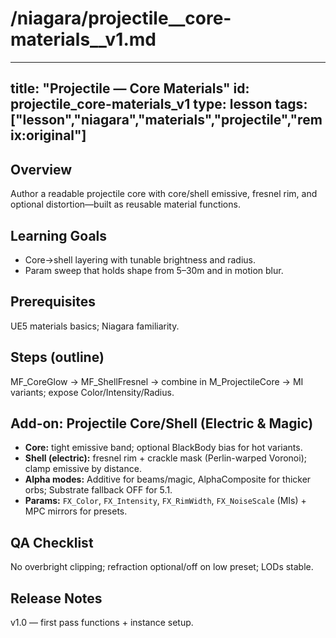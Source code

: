 # /niagara/projectile__core-materials__v1.md
---
title: "Projectile — Core Materials"
id: projectile_core-materials_v1
type: lesson
tags: ["lesson","niagara","materials","projectile","remix:original"]
---
## Overview
Author a readable projectile core with core/shell emissive, fresnel rim, and optional distortion—built as reusable material functions.
## Learning Goals
- Core→shell layering with tunable brightness and radius.
- Param sweep that holds shape from 5–30m and in motion blur.
## Prerequisites
UE5 materials basics; Niagara familiarity.
## Steps (outline)
MF_CoreGlow → MF_ShellFresnel → combine in M_ProjectileCore → MI variants; expose Color/Intensity/Radius.
## Add-on: Projectile Core/Shell (Electric & Magic)
- **Core:** tight emissive band; optional BlackBody bias for hot variants.
- **Shell (electric):** fresnel rim + crackle mask (Perlin-warped Voronoi); clamp emissive by distance.
- **Alpha modes:** Additive for beams/magic, AlphaComposite for thicker orbs; Substrate fallback OFF for 5.1.
- **Params:** `FX_Color`, `FX_Intensity`, `FX_RimWidth`, `FX_NoiseScale` (MIs) + MPC mirrors for presets.

## QA Checklist
No overbright clipping; refraction optional/off on low preset; LODs stable.
## Release Notes
v1.0 — first pass functions + instance setup.
